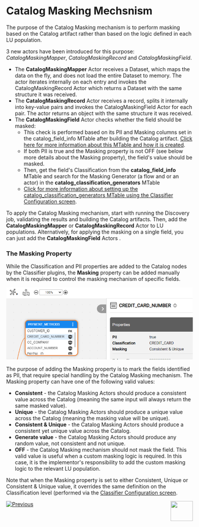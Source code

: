 <web>

# Catalog Masking Mechsnism

The purpose of the Catalog Masking mechanism is to perform masking based on the Catalog artifact rather than based on the logic defined in each LU population. 

3 new actors have been introduced for this purpose: *CatalogMaskingMapper*, *CatalogMaskingRecord* and *CatalogMaskingField*.

* The **CatalogMaskingMapper** Actor receives a Dataset, which maps the data on the fly, and does not load the entire Dataset to memory. The actor iterates internally on each entry and invokes the CatalogMaskingRecord Actor which returns a Dataset with the same structure it was received.
* The **CatalogMaskingRecord** Actor receives a record, splits it internally into key-value pairs and invokes the CatalogMaskingField Actor for each pair. The actor returns an object with the same structure it was received.
* The **CatalogMaskingField** Actor checks whether the field should be masked:
  * This check is performed based on its PII and Masking columns set in the catalog_field_info MTable after building the Catalog artifact. [Click here for more information about this MTable and how it is created](09_build_artifacts.md).
  * If both PII is true and the Masking property is not OFF (see below more details about the Masking property), the field's value should be masked. 
  * Then, get the field's Classification from the **catalog_field_info** MTable and search for the Masking Generator (a flow and or an actor) in the **catalog_classification_generators** MTable
  * [Click for more information about setting up the catalog_classification_generators MTable using the Classifier Configuration screen](10_classifier_configuration.md).


To apply the Catalog Masking mechanism, start with running the Discovery job, validating the results and building the Catalog artifacts. Then, add the **CatalogMaskingMapper** or **CatalogMaskingRecord** Actor to LU populations. Alternatively, for applying the masking on a single field, you can just add the **CatalogMaskingField** Actors . 

### The Masking Property

While the Classification and PII properties are added to the Catalog nodes by the Classifier plugins, the **Masking** property can be added manually when it is required to control the masking mechanism of specific fields. 

<img src="images/masking_prop.png" style="zoom:80%;" />

The purpose of adding the Masking property is to mark the fields identified as PII, that require special handling by the Catalog Masking mechanism. The Masking property can have one of the following valid values:

* **Consistent** - the Catalog Masking Actors should produce a consistent value across the Catalog (meaning the same input will always return the same masked value).
* **Unique** - the Catalog Masking Actors should produce a unique value across the Catalog (meaning the masking value will be unique).
* **Consistent & Unique** - the Catalog Masking Actors should produce a consistent yet unique value across the Catalog.
* **Generate value** - the Catalog Masking Actors should produce any random value, not consistent and not unique. 
* **OFF** - the Catalog Masking mechanism should not mask the field. This valid value is useful when a custom masking logic is required. In this case, it is the implementor's responsibility to add the custom masking logic to the relevant LU population.

Note that when the Masking property is set to either Consistent, Unique or Consistent & Unique value, it overrides the same definition on the Classification level (performed via the [Classifier Configuration screen](10_classifier_configuration.md).



[![Previous](/articles/images/Previous.png)](10_classifier_configuration.md)[<img align="right" width="60" height="54" src="/articles/images/Next.png">](20_catalog_APIs.md) 

</web>





